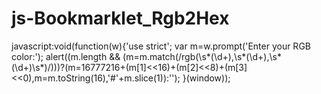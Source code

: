 # js-Bookmarklet_Rgb2Hex

javascript:void(function(w){'use strict';
 var m=w.prompt('Enter your RGB color:');
 alert((m.length && (m=m.match(/rgb\(\s*(\d+),\s*(\d+),\s*(\d+)\s*\)/)))?(m=16777216+(m[1]<<16)+(m[2]<<8)+(m[3]<<0),m=m.toString(16),'#'+m.slice(1)):''); 
}(window));
